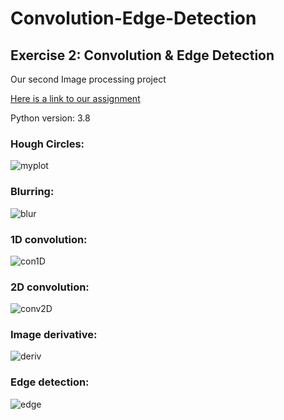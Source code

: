 # Convolution-Edge-Detection

## Exercise 2: Convolution & Edge Detection
Our second Image processing project

[Here is a link to our assignment](https://github.com/Noa-Nussbaum/Convolution-Edge-Detection/files/8582559/Ex2_Convolution_Edge_Detection.pdf)

Python version: 3.8

### Hough Circles:
![myplot](https://user-images.githubusercontent.com/76524924/165690128-e7a53a71-8848-4de3-8b75-92023da1c54c.png)
 ### Blurring:
![blur](https://user-images.githubusercontent.com/76524924/165752582-3032ca45-c39a-4b81-b3ea-44fbae363d14.png)
### 1D convolution:
![con1D](https://user-images.githubusercontent.com/76524924/165752594-1eb45483-b58b-441d-b0ad-75e647f3ca51.png)
### 2D convolution:
![conv2D](https://user-images.githubusercontent.com/76524924/165752597-f9aa6d65-19a6-4335-b0db-922d700f7a66.png)
### Image derivative:
![deriv](https://user-images.githubusercontent.com/76524924/165752599-0ef1be89-7ac0-4b34-ab3d-d71794906425.png)
### Edge detection:
![edge](https://user-images.githubusercontent.com/76524924/165752602-e8f921ba-db5c-41e0-98ba-5ff2b6754c63.png)
